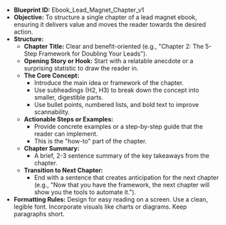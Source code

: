 * **Blueprint ID:** Ebook_Lead_Magnet_Chapter_v1
* **Objective:** To structure a single chapter of a lead magnet ebook, ensuring it delivers value and moves the reader towards the desired action.
* **Structure:**
  * **Chapter Title:** Clear and benefit-oriented (e.g., "Chapter 2: The 5-Step Framework for Doubling Your Leads").
  * **Opening Story or Hook:** Start with a relatable anecdote or a surprising statistic to draw the reader in.
  * **The Core Concept:**
    * Introduce the main idea or framework of the chapter.
    * Use subheadings (H2, H3) to break down the concept into smaller, digestible parts.
    * Use bullet points, numbered lists, and bold text to improve scannability.
  * **Actionable Steps or Examples:**
    * Provide concrete examples or a step-by-step guide that the reader can implement.
    * This is the "how-to" part of the chapter.
  * **Chapter Summary:**
    * A brief, 2-3 sentence summary of the key takeaways from the chapter.
  * **Transition to Next Chapter:**
    * End with a sentence that creates anticipation for the next chapter (e.g., "Now that you have the framework, the next chapter will show you the tools to automate it.").
* **Formatting Rules:** Design for easy reading on a screen. Use a clean, legible font. Incorporate visuals like charts or diagrams. Keep paragraphs short.
